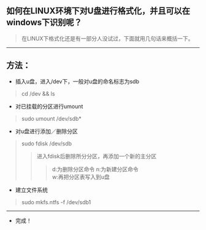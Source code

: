 ## 如何在LINUX环境下对U盘进行格式化，并且可以在windows下识别呢？
>在LINUX下格式化还是有一部分人没试过，下面就用几句话来概括一下。

---

## 方法：
* 插入u盘，进入/dev下，一般对u盘的命名标志为sdb<br>
>cd /dev && ls

* 对已挂载的分区进行umount<br>
>sudo umount /dev/sdb*<br>

* 对u盘进行添加／删除分区<br>
> sudo fdisk /dev/sdb<br>
>> 进入fdisk后删除所分分区，再添加一个新的主分区<br>
>>> d:为删除分区命令  n:为新建分区命令  <br>
>> w:再把分区表写入到u盘<br>

* 建立文件系统<br>
> sudo mkfs.ntfs -f /dev/sdb1<br>

---

* 完成！
